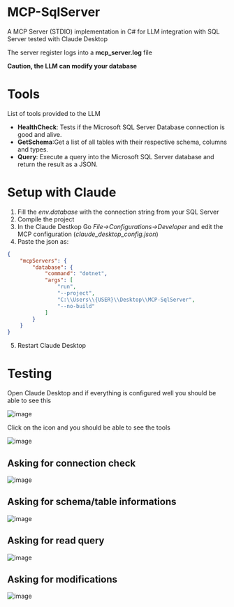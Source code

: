 # MCP-SqlServer

A MCP Server (STDIO) implementation in C# for LLM integration with SQL Server tested with Claude Desktop

The server register logs into a **mcp_server.log** file

**Caution, the LLM can modify your database**

# Tools

List of tools provided to the LLM

* **HealthCheck**: Tests if the Microsoft SQL Server Database connection is good and alive.
* **GetSchema**:Get a list of all tables with their respective schema, columns and types.
* **Query**: Execute a query into the Microsoft SQL Server database and return the result as a JSON.

# Setup with Claude

1. Fill the _env.database_ with the connection string from your SQL Server
2. Compile the project
3. In the Claude Destkop Go _File->Configurations->Developer_ and edit the MCP configuration (_claude_desktop_config.json_)
4. Paste the json as: 

```json
{
    "mcpServers": {
        "database": {
            "command": "dotnet",
            "args": [
                "run",
                "--project",
                "C:\\Users\\{USER}\\Desktop\\MCP-SqlServer",
                "--no-build"
            ]
        }
    }
}
```
5. Restart Claude Desktop
   
# Testing

Open Claude Desktop and if everything is configured well you should be able to see this

![image](https://github.com/user-attachments/assets/4cc9fcf2-944d-46f7-8f16-d46eaa1ed59a)

Click on the icon and you should be able to see the tools

![image](https://github.com/user-attachments/assets/bb5a7b83-5459-43d5-b7d0-9d5c5880ff5c)

## Asking for connection check

![image](https://github.com/user-attachments/assets/65f0edb8-25a4-4d36-84bd-a28f0a004e20)

## Asking for schema/table informations

![image](https://github.com/user-attachments/assets/834b4717-2f12-4926-853e-31973c25ad2f)

## Asking for read query

![image](https://github.com/user-attachments/assets/1dfa2186-4e6a-4a54-8aa6-d5f7b5ed7a92)

## Asking for modifications

![image](https://github.com/user-attachments/assets/57b49aa3-7592-436e-8f67-bff3f54911ae)
